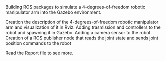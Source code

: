 Building ROS packages to simulate a 4-degrees-of-freedom robotic manipulator arm into the Gazebo environment.

Creation the description of the 4-degrees-of-freedom robotic manipulator arm and visualization of it in Rviz.
Adding trasmission and controllers to the robot and spawning it in Gazebo.
Adding a camera sensor to the robot.
Creation of a ROS publisher node that reads the joint state and sends joint position commands to the
robot

Read the Report file to see more.

